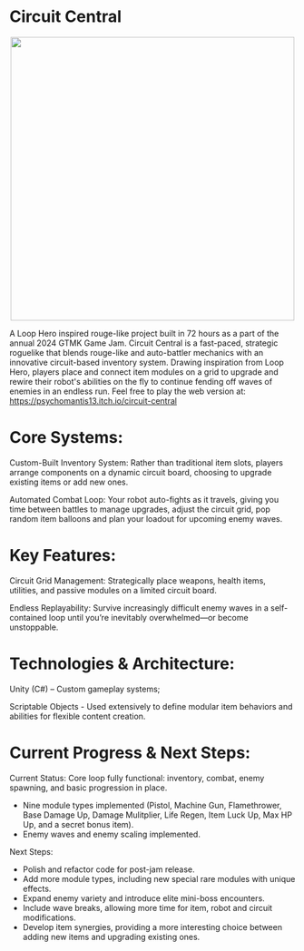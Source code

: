 # Circuit Central

<p align="center"> <img src="[https://github.com/user-attachments/assets/d4c0b2c4-a1c3-4253-b86d-94c138a126b6](https://heroofyore.itch.io/circuit-central)" width="500" /> </p>

A Loop Hero inspired rouge-like project built in 72 hours as a part of the annual 2024 GTMK Game Jam. Circuit Central is a fast-paced, strategic roguelike that blends rouge-like and auto-battler mechanics with an innovative circuit-based inventory system. Drawing inspiration from Loop Hero, players place and connect item modules on a grid to upgrade and rewire their robot's abilities on the fly to continue fending off waves of enemies in an endless run.
Feel free to play the web version at: https://psychomantis13.itch.io/circuit-central


# Core Systems:
Custom-Built Inventory System: Rather than traditional item slots, players arrange components on a dynamic circuit board, choosing to upgrade existing items or add new ones.

Automated Combat Loop: Your robot auto-fights as it travels, giving you time between battles to manage upgrades, adjust the circuit grid, pop random item balloons and plan your loadout for upcoming enemy waves.


# Key Features:
Circuit Grid Management: Strategically place weapons, health items, utilities, and passive modules on a limited circuit board.

Endless Replayability: Survive increasingly difficult enemy waves in a self-contained loop until you’re inevitably overwhelmed—or become unstoppable.


# Technologies & Architecture:
Unity (C#) – Custom gameplay systems;

Scriptable Objects - Used extensively to define modular item behaviors and abilities for flexible content creation.


# Current Progress & Next Steps:
Current Status:
Core loop fully functional: inventory, combat, enemy spawning, and basic progression in place.
- Nine module types implemented (Pistol, Machine Gun, Flamethrower, Base Damage Up, Damage Mulitplier, Life Regen, Item Luck Up, Max HP Up, and a secret bonus item).
- Enemy waves and enemy scaling implemented.

Next Steps:
- Polish and refactor code for post-jam release.
- Add more module types, including new special rare modules with unique effects.
- Expand enemy variety and introduce elite mini-boss encounters.
- Include wave breaks, allowing more time for item, robot and circuit modifications.
- Develop item synergies, providing a more interesting choice between adding new items and upgrading existing ones.
